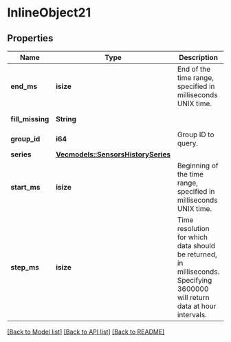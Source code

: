 # InlineObject21

## Properties
Name | Type | Description | Notes
------------ | ------------- | ------------- | -------------
**end_ms** | **isize** | End of the time range, specified in milliseconds UNIX time. | 
**fill_missing** | **String** |  | [optional] [default to Some("withNull".to_string())]
**group_id** | **i64** | Group ID to query. | 
**series** | [**Vec<models::SensorsHistorySeries>**](_sensors_history_series.md) |  | 
**start_ms** | **isize** | Beginning of the time range, specified in milliseconds UNIX time. | 
**step_ms** | **isize** | Time resolution for which data should be returned, in milliseconds. Specifying 3600000 will return data at hour intervals. | 

[[Back to Model list]](../README.md#documentation-for-models) [[Back to API list]](../README.md#documentation-for-api-endpoints) [[Back to README]](../README.md)


